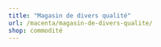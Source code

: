 ```yaml
---
title: "Magasin de divers qualité"
url: /macenta/magasin-de-divers-qualite/
shop: commodité
---
```

